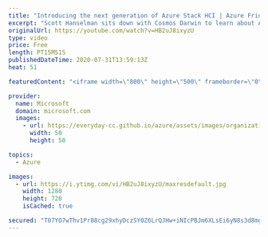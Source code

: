 ```yaml
---
title: "Introducing the next generation of Azure Stack HCI | Azure Friday"
excerpt: "Scott Hanselman sits down with Cosmos Darwin to learn about Azure Stack HCI, which is a new host operating system for hyperconverged infrastructure. Delivered as an Azure service, Azure Stack HCI provides the latest and up to date security, performance, and feature updates. To illustrate the flexibility"
originalUrl: https://youtube.com/watch?v=HB2uJ8ixyzU
type: video
price: Free
length: PT15M51S
publishedDateTime: 2020-07-31T13:59:13Z
heat: 51

featuredContent: "<iframe width=\"800\" height=\"500\" frameborder=\"0\" src=\"https://www.youtube.com/embed/HB2uJ8ixyzU\" allow=\"accelerometer; autoplay; encrypted-media; gyroscope; picture-in-picture\" allowfullscreen></iframe>"

provider:
  name: Microsoft
  domain: microsoft.com
  images:
    - url: https://everyday-cc.github.io/azure/assets/images/organizations/microsoft.com-50x50.jpg
      width: 50
      height: 50

topics:
  - Azure

images:
  - url: https://i.ytimg.com/vi/HB2uJ8ixyzU/maxresdefault.jpg
    width: 1280
    height: 720
    isCached: true

secured: "T07YO7wThv1Pr88cg29xhyDczSY0Z6LrQJHw+iNIcPBJm6XLsEi6yN8s3d8mg1Gl+0l7u1z35POA8HKsM187b3oscvsz6S/9Mk5NnvXRF9yPNUg9aQlyKNLRw9gxl+VumTE8NuVZreL2CusQaWlYv7T17kcduWAQ86bBTLxNxY/n6X6PtnbqDQxA5Gz4eUPYKYy0GHAY3iCxrJ4KyYdLGvHUnUrRIcAmTt9yrxw4ZgqnixsUgq+cMdCrRAhPPsOXuyOR//CeXtYausoY+jZnJ+WVLaBiTKjLruf3JoglnbBN/KCc/fHKh0D2fxAIZypUzXId+HOOL/C8F/tyfoOOv/D/wAx4PrPgSAHTwWoMDRygq+16SbOJ1PAa5OXjmsnaWPFEB60aeQ5BeAgLA+XalegbUjxNa0h1jQD1PT0K2bU=;LIkc4ZWAz4+PDTvGN5e/zw=="
---
```


